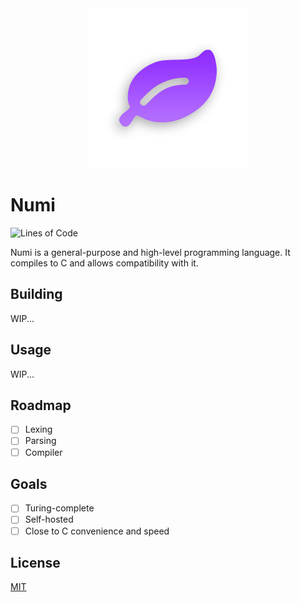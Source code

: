 <div align="center">
<a align="center" href="https://github.com/NumiLang/numi">
<img src="https://github.com/NumiLang/assets/raw/main/logo1080x1080.png" alt="Logo" width="256" height="256">
</a>
</div>

# Numi

![Lines of Code](https://tokei.rs/b1/github/NumiLang/numi?category=code)

Numi is a general-purpose and high-level programming language.
It compiles to C and allows compatibility with it.

## Building

WIP...

## Usage

WIP...

## Roadmap

- [ ] Lexing
- [ ] Parsing
- [ ] Compiler

## Goals

- [ ] Turing-complete
- [ ] Self-hosted
- [ ] Close to C convenience and speed

## License

[MIT](https://github.com/NumiLang/numi/blob/main/LICENSE)
